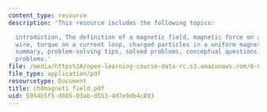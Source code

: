 ```yaml
---
content_type: resource
description: 'This resource includes the following topics:

  introduction, The definition of a magnetic field, magnetic force on a current-carrying
  wire, torque on a current loop, charged particles in a uniform magnetic field, applications,
  summary, problem-solving tips, solved problems, conceptual questions, and additional
  problems.'
file: /media/https%3A/open-learning-course-data-rc.s3.amazonaws.com/8-02-physics-ii-electricity-and-magnetism-spring-2007/5954b5f5d08503abd5534d7e9db4c893_ch8magneti_field.pdf
file_type: application/pdf
resourcetype: Document
title: ch8magneti_field.pdf
uid: 5954b5f5-d085-03ab-d553-4d7e9db4c893
---
```

